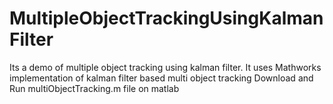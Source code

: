 # MultipleObjectTrackingUsingKalmanFilter
Its a demo of multiple object tracking using kalman filter. It uses Mathworks implementation of kalman filter based multi object tracking
Download and Run multiObjectTracking.m file on matlab
